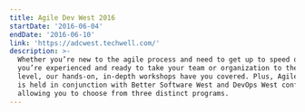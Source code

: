 ```yaml
---
title: Agile Dev West 2016
startDate: '2016-06-04'
endDate: '2016-06-10'
link: 'https://adcwest.techwell.com/'
description: >-
  Whether you’re new to the agile process and need to get up to speed quickly or
  you’re experienced and ready to take your team or organization to the next
  level, our hands-on, in-depth workshops have you covered. Plus, Agile Dev West
  is held in conjunction with Better Software West and DevOps West conferences,
  allowing you to choose from three distinct programs.
---
```


